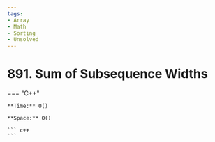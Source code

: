```yaml
---
tags:
- Array
- Math
- Sorting
- Unsolved
---
```



# 891. Sum of Subsequence Widths

=== "C++"

    **Time:** O()

    **Space:** O()

    ``` c++
    ```
